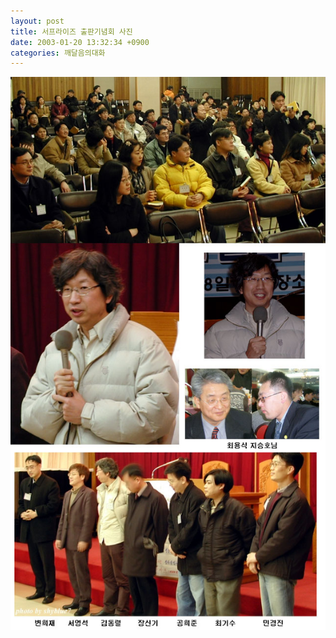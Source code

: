 ```yaml
---
layout: post
title: 서프라이즈 출판기념회 사진
date: 2003-01-20 13:32:34 +0900
categories: 깨달음의대화
---
```

<img src="./files/attach/images/198/985/1043037154.jpg" border="0" alt="" />
